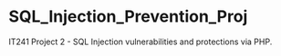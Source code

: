 # SQL_Injection_Prevention_Proj
IT241 Project 2 - SQL Injection vulnerabilities and protections via PHP.
